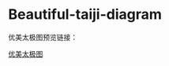 # Beautiful-taiji-diagram
优美太极图预览链接：

 [优美太极图](https://xin-hai.github.io/Beautiful-taiji-diagram/dist/index.html)
